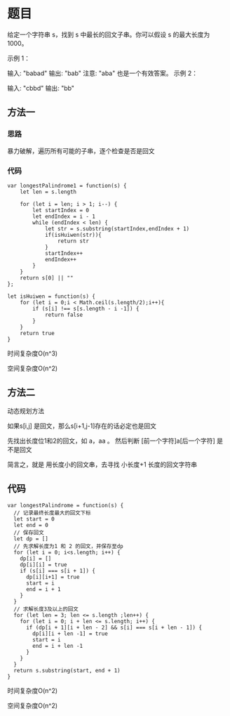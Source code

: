 # 题目
给定一个字符串 s，找到 s 中最长的回文子串。你可以假设 s 的最大长度为 1000。

示例 1：

输入: "babad"
输出: "bab"
注意: "aba" 也是一个有效答案。
示例 2：

输入: "cbbd"
输出: "bb"

## 方法一
### 思路
暴力破解，遍历所有可能的子串，逐个检查是否是回文
### 代码


```
var longestPalindrome1 = function(s) {
    let len = s.length

    for (let i = len; i > 1; i--) {
        let startIndex = 0
        let endIndex = i - 1
        while (endIndex < len) {
            let str = s.substring(startIndex,endIndex + 1)
            if(isHuiwen(str)){
                return str
            }
            startIndex++
            endIndex++
        }
    }
    return s[0] || ""
};

let isHuiwen = function(s) {
    for (let i = 0;i < Math.ceil(s.length/2);i++){
        if (s[i] !== s[s.length - i -1]) {
            return false
        }
    }
    return true
}
```



时间复杂度O(n^3)

空间复杂度O(n^2)

## 方法二
动态规划方法

如果s[i,j] 是回文，那么s[i+1,j-1]存在的话必定也是回文

先找出长度位1和2的回文，如 a，aa 。 然后判断   [前一个字符]a[后一个字符]  是不是回文

简言之，就是 用长度小的回文串，去寻找  小长度+1    长度的回文字符串

## 代码


```
var longestPalindrome = function(s) {
  // 记录最终长度最大的回文下标
  let start = 0
  let end = 0
  // 保存回文
  let dp = []
  // 先求解长度为1 和 2 的回文，并保存至dp
  for (let i = 0; i<s.length; i++) {
    dp[i] = []
    dp[i][i] = true
    if (s[i] === s[i + 1]) {
      dp[i][i+1] = true
      start = i
      end = i + 1
    }
  }
  // 求解长度3及以上的回文
  for (let len = 3; len <= s.length ;len++) {
    for (let i = 0; i + len <= s.length; i++) {
      if (dp[i + 1][i + len - 2] && s[i] === s[i + len - 1]) {
        dp[i][i + len -1] = true
        start = i
        end = i + len -1
      }
    }
  }
  return s.substring(start, end + 1)
}
```

时间复杂度O(n^2)

空间复杂度O(n^2)

